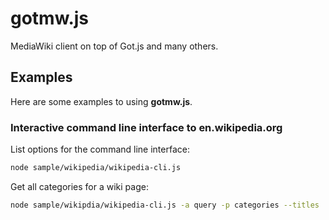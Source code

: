# gotmw.js
MediaWiki client on top of Got.js and many others.

## Examples
Here are some examples to using **gotmw.js**.

### Interactive command line interface to en.wikipedia.org

List options for the command line interface:
```bash
node sample/wikipedia/wikipedia-cli.js
```

Get all categories for a wiki page:
```bash
node sample/wikipdia/wikipedia-cli.js -a query -p categories --titles 'UEFA Euro 2020'
```

